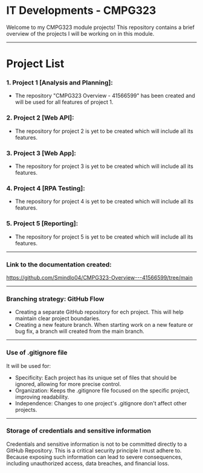 # IT Developments - CMPG323

Welcome to my CMPG323 module projects! This repository contains a brief overview of the projects
I will be working on in this module.

---

# Project List
### 1. Project 1 [Analysis and Planning]:
   - The repository "CMPG323 Overview - 41566599" has been created and will be used
     for all features of project 1.

### 2. Project 2 [Web API]:
   - The repository for project 2 is yet to be created which will include all its features.

### 3. Project 3 [Web App]:
- The repository for project 3 is yet to be created which will include all its features.

### 4. Project 4 [RPA Testing]:
   - The repository for project 4 is yet to be created which will include all its features.

### 5. Project 5 [Reporting]:
- The repository for project 5 is yet to be created which will include all its features.

---

### Link to the documentation created:
https://github.com/Smindlo04/CMPG323-Overview---41566599/tree/main

---

### Branching strategy: GitHub Flow
- Creating a separate GitHub repository for ech project. This will help maintain clear project
boundaries.
- Creating a new feature branch. When starting work on a new feature or bug fix, a branch will created from the main branch.

---

### Use of .gitignore file 
It will be used for:
- Specificity: Each project has its unique set of files that should be ignored, allowing for more precise control.
- Organization: Keeps the .gitignore file focused on the specific project, improving readability.
- Independence: Changes to one project's .gitignore don't affect other projects.

---

### Storage of credentials and sensitive information
Credentials and sensitive information is not to be committed directly to a GitHub Repository.
This is a critical security principle I must adhere to. Because exposing such information can lead to
severe consequences, including unauthorized access, data breaches, and financial loss.

